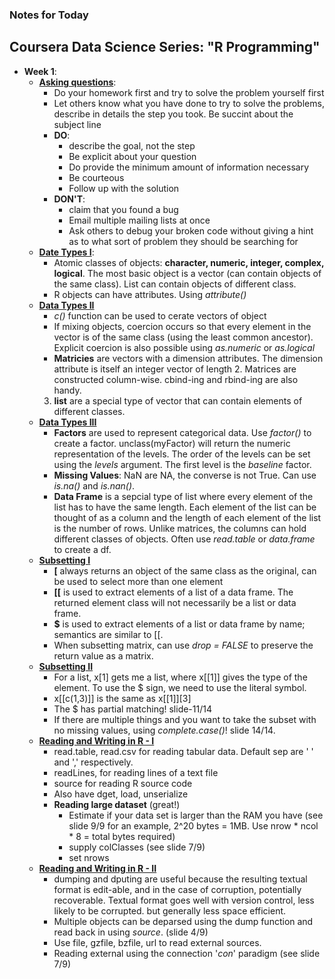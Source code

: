 ### Notes for Today

## Coursera Data Science Series: "R Programming"

* **Week 1**:
	* [**Asking questions**](https://d396qusza40orc.cloudfront.net/rprog/lecture_slides/help.pdf):
		* Do your homework first and try to solve the problem yourself first
		* Let others know what you have done to try to solve the problems, describe in details the step you took. Be succint about the subject line
		* **DO**:
			* describe the goal, not the step
			* Be explicit about your question
			* Do provide the minimum amount of information necessary
			* Be courteous
			* Follow up with the solution
		* **DON'T**:
			* claim that you found a bug
			* Email multiple mailing lists at once
			* Ask others to debug your broken code without giving a hint as to what sort of problem they should be searching for
	* [**Date Types I**](https://d396qusza40orc.cloudfront.net/rprog/lecture_slides/DataTypes.pdf):
		* Atomic classes of objects: **character, numeric, integer, complex, logical**. The most basic object is a vector (can contain objects of the same class). List can contain objects of different class.
		* R objects can have attributes. Using _attribute()_
	* [**Data Types II**](https://d396qusza40orc.cloudfront.net/rprog/lecture_slides/DataTypes.pdf)
		* _c()_ function can be used to cerate vectors of object
		* If mixing objects, coercion occurs so that every element in the vector is of the same class (using the least common ancestor). Explicit coercion is also possible using _as.numeric_ or _as.logical_
		* **Matricies** are vectors with a dimension attributes. The dimension attribute is itself an integer vector of length 2. Matrices are constructed column-wise. cbind-ing and rbind-ing are also handy.
		3. **list** are a special type of vector that can contain elements of different classes. 
	* [**Data Types III**](https://d396qusza40orc.cloudfront.net/rprog/lecture_slides/DataTypes.pdf)
		* **Factors** are used to represent categorical data. Use _factor()_ to create a factor. unclass(myFactor) will return the numeric representation of the levels. The order of the levels can be set using the _levels_ argument. The first level is the _baseline_ factor.
		* **Missing Values**: NaN are NA, the converse is not True. Can use _is.na()_ and _is.nan()_.
		* **Data Frame** is a sepcial type of list where every element of the list has to have the same length. Each element of the list can be thought of as a column and the length of each element of the list is the number of rows. Unlike matrices, the columns can hold different classes of objects. Often use _read.table_ or _data.frame_ to create a df.
	* [**Subsetting I**](https://d396qusza40orc.cloudfront.net/rprog/lecture_slides/Subsetting.pdf)
		* **[** always returns an object of the same class as the original, can be used to select more than one element
		* **[[** is used to extract elements of a list of a data frame. The returned element class will not necessarily be a list or data frame.
		* **$** is used to extract elements of a list or data frame by name; semantics are similar to [[.
		* When subsetting matrix, can use _drop = FALSE_ to preserve the return value as a matrix.
	* [**Subsetting II**](https://d396qusza40orc.cloudfront.net/rprog/lecture_slides/Subsetting.pdf)
		* For a list, x[1] gets me a list, where x[[1]] gives the type of the element. To use the $ sign, we need to use the literal symbol.
		* x[[c(1,3)]] is the same as x[[1]][3]
		* The $ has partial matching! slide-11/14
		* If there are multiple things and you want to take the subset with no missing values, using _complete.case()_! slide 14/14.
	* [**Reading and Writing in R - I**](https://d396qusza40orc.cloudfront.net/rprog/lecture_slides/reading_data_I.pdf)
		* read.table, read.csv for reading tabular data. Default sep are ' ' and ',' respectively.
		* readLines, for reading lines of a text file
		* source for reading R source code
		* Also have dget, load, unserialize
		* **Reading large dataset** (great!)
			* Estimate if your data set is larger than the RAM you have (see slide 9/9 for an example, 2^20 bytes = 1MB. Use nrow * ncol * 8 = total bytes required)
			* supply colClasses (see slide 7/9)
			* set nrows
	* [**Reading and Writing in R - II**](https://d396qusza40orc.cloudfront.net/rprog/lecture_slides/reading_data_II.pdf)
		* dumping and dputing are useful because the resulting textual format is edit-able, and in the case of corruption, potentially recoverable. Textual format goes well with version control, less likely to be corrupted. but generally less space efficient.
		* Multiple objects can be deparsed using the dump function and read back in using _source_. (slide 4/9)
		* Use file, gzfile, bzfile, url to read external sources.
		* Reading external using the connection '_con_' paradigm (see slide 7/9)













